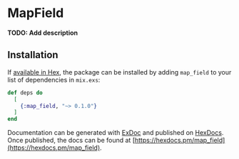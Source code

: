 # MapField

**TODO: Add description**

## Installation

If [available in Hex](https://hex.pm/docs/publish), the package can be installed
by adding `map_field` to your list of dependencies in `mix.exs`:

```elixir
def deps do
  [
    {:map_field, "~> 0.1.0"}
  ]
end
```

Documentation can be generated with [ExDoc](https://github.com/elixir-lang/ex_doc)
and published on [HexDocs](https://hexdocs.pm). Once published, the docs can
be found at [https://hexdocs.pm/map_field](https://hexdocs.pm/map_field).

